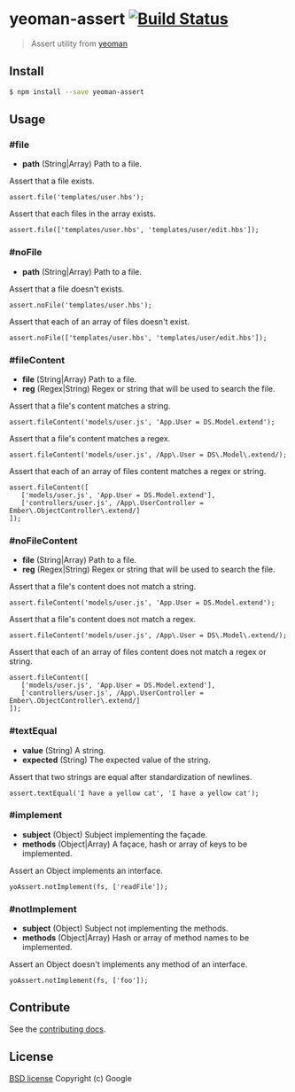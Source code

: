 # yeoman-assert [![Build Status](https://travis-ci.org/yeoman/yeoman-assert.svg?branch=master)](https://travis-ci.org/yeoman/yeoman-assert)

> Assert utility from [yeoman](http://github.com/yeoman/generator)


## Install

```sh
$ npm install --save yeoman-assert
```


## Usage


### #file

- **path** (String|Array) Path to a file.

Assert that a file exists.

```
assert.file('templates/user.hbs');
```

Assert that each files in the array exists.

```
assert.file(['templates/user.hbs', 'templates/user/edit.hbs']);

```


### #noFile

- **path** (String|Array) Path to a file.

Assert that a file doesn't exists.

```
assert.noFile('templates/user.hbs');
```

Assert that each of an array of files doesn't exist.

```
assert.noFile(['templates/user.hbs', 'templates/user/edit.hbs']);

```


### #fileContent

- **file** (String|Array) Path to a file.
- **reg** (Regex|String) Regex or string that will be used to search the file.

Assert that a file's content matches a string.

```
assert.fileContent('models/user.js', 'App.User = DS.Model.extend');

```

Assert that a file's content matches a regex.

```
assert.fileContent('models/user.js', /App\.User = DS\.Model\.extend/);
```

Assert that each of an array of files content matches a regex or string.

```
assert.fileContent([
   ['models/user.js', 'App.User = DS.Model.extend'],
   ['controllers/user.js', /App\.UserController = Ember\.ObjectController\.extend/]
]);
```


### #noFileContent

- **file** (String|Array) Path to a file.
- **reg** (Regex|String) Regex or string that will be used to search the file.

Assert that a file's content does not match a string.

```
assert.fileContent('models/user.js', 'App.User = DS.Model.extend');

```

Assert that a file's content does not match a regex.

```
assert.fileContent('models/user.js', /App\.User = DS\.Model\.extend/);
```

Assert that each of an array of files content does not match a regex or string.

```
assert.fileContent([
   ['models/user.js', 'App.User = DS.Model.extend'],
   ['controllers/user.js', /App\.UserController = Ember\.ObjectController\.extend/]
]);
```

### #textEqual

- **value** (String) A string.
- **expected** (String) The expected value of the string.

Assert that two strings are equal after standardization of newlines.

```
assert.textEqual('I have a yellow cat', 'I have a yellow cat');
```


### #implement

- **subject** (Object) Subject implementing the façade.
- **methods** (Object|Array) A façace, hash or array of keys to be implemented.

Assert an Object implements an interface.

```
yoAssert.notImplement(fs, ['readFile']);
```


### #notImplement

- **subject** (Object) Subject not implementing the methods.
- **methods** (Object|Array) Hash or array of method names to be implemented.

Assert an Object doesn't implements any method of an interface.

```
yoAssert.notImplement(fs, ['foo']);
```


## Contribute

See the [contributing docs](https://github.com/yeoman/yeoman/blob/master/contributing.md).


## License

[BSD license](http://opensource.org/licenses/bsd-license.php)
Copyright (c) Google
